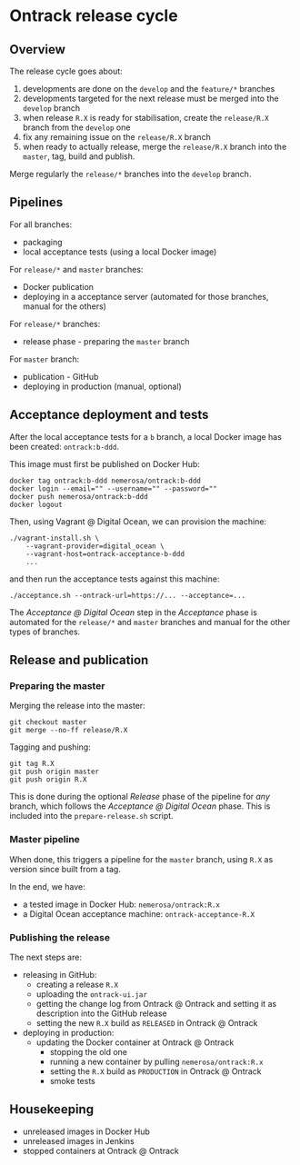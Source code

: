 Ontrack release cycle
=====================

## Overview

The release cycle goes about:

1. developments are done on the `develop` and the `feature/*` branches
1. developments targeted for the next release must be merged into the `develop` branch
1. when release `R.X` is ready for stabilisation, create the `release/R.X` branch from the `develop` one
1. fix any remaining issue on the `release/R.X` branch
1. when ready to actually release, merge the `release/R.X` branch into the `master`, tag, build and publish.

Merge regularly the `release/*` branches into the `develop` branch.

## Pipelines

For all branches:

* packaging
* local acceptance tests (using a local Docker image)

For `release/*` and `master` branches:

* Docker publication
* deploying in a acceptance server (automated for those branches, manual for the others)

For `release/*` branches:

* release phase - preparing the `master` branch

For `master` branch:

* publication - GitHub
* deploying in production (manual, optional)

## Acceptance deployment and tests

After the local acceptance tests for a `b` branch, a local Docker image has been created: `ontrack:b-ddd`.

This image must first be published on Docker Hub:

    docker tag ontrack:b-ddd nemerosa/ontrack:b-ddd
    docker login --email="" --username="" --password=""
    docker push nemerosa/ontrack:b-ddd
    docker logout

Then, using Vagrant @ Digital Ocean, we can provision the machine:

    ./vagrant-install.sh \
        --vagrant-provider=digital_ocean \
        --vagrant-host=ontrack-acceptance-b-ddd
        ...

and then run the acceptance tests against this machine:

    ./acceptance.sh --ontrack-url=https://... --acceptance=...

The _Acceptance @ Digital Ocean_ step in the _Acceptance_ phase is automated for the `release/*` and `master` branches and manual for the other types of branches.

## Release and publication

### Preparing the master

Merging the release into the master:

    git checkout master
    git merge --no-ff release/R.X

Tagging and pushing:

    git tag R.X
    git push origin master
    git push origin R.X

This is done during the optional _Release_ phase of the pipeline for _any_ branch, which follows the _Acceptance @ Digital Ocean_ phase. This is included into the `prepare-release.sh` script.

### Master pipeline

When done, this triggers a pipeline for the `master` branch, using `R.X` as version since built from a tag.

In the end, we have:

* a tested image in Docker Hub: `nemerosa/ontrack:R.x`
* a Digital Ocean acceptance machine: `ontrack-acceptance-R.X`

### Publishing the release

The next steps are:

* releasing in GitHub:
  * creating a release `R.X`
  * uploading the `ontrack-ui.jar`
  * getting the change log from Ontrack @ Ontrack and setting it as description into the GitHub release
  * setting the new `R.X` build as `RELEASED` in Ontrack @ Ontrack
* deploying in production:
  * updating the Docker container at Ontrack @ Ontrack
    * stopping the old one
    * running a new container by pulling `nemerosa/ontrack:R.x`
    * setting the `R.X` build as `PRODUCTION` in Ontrack @ Ontrack
    * smoke tests

## Housekeeping

* unreleased images in Docker Hub
* unreleased images in Jenkins
* stopped containers at Ontrack @ Ontrack
